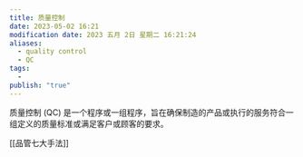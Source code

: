 ```yaml
---
title: 质量控制
date: 2023-05-02 16:21
modification date: 2023 五月 2日 星期二 16:21:24
aliases:
  - quality control
  - QC
tags:
  - 
publish: "true"
---
```


质量控制 (QC) 是一个程序或一组程序，旨在确保制造的产品或执行的服务符合一组定义的质量标准或满足客户或顾客的要求。

[[品管七大手法]]
